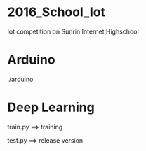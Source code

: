 # 2016_School_Iot
Iot competition on Sunrin Internet Highschool

# Arduino
./arduino

# Deep Learning
train.py ==> training

test.py ==> release version
